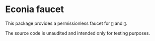 # Econia faucet

This package provides a permissionless faucet for `🚀` and `💩`.

The source code is unaudited and intended only for testing purposes.
